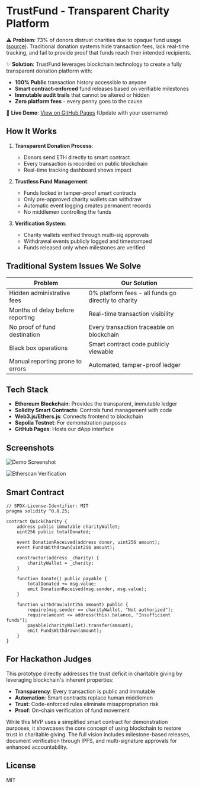 
# TrustFund - Transparent Charity Platform

⚠️ **Problem**: 73% of donors distrust charities due to opaque fund usage ([source](https://www.nptrust.org/donor-trust/)). Traditional donation systems hide transaction fees, lack real-time tracking, and fail to provide proof that funds reach their intended recipients.

✨ **Solution**: TrustFund leverages blockchain technology to create a fully transparent donation platform with:
- **100% Public** transaction history accessible to anyone
- **Smart contract-enforced** fund releases based on verifiable milestones
- **Immutable audit trails** that cannot be altered or hidden
- **Zero platform fees** - every penny goes to the cause

🚀 **Live Demo**: [View on GitHub Pages](https://yourusername.github.io/trust-fund-dapp) (Update with your username)

## How It Works

1. **Transparent Donation Process**:
   - Donors send ETH directly to smart contract
   - Every transaction is recorded on public blockchain
   - Real-time tracking dashboard shows impact

2. **Trustless Fund Management**:
   - Funds locked in tamper-proof smart contracts
   - Only pre-approved charity wallets can withdraw
   - Automatic event logging creates permanent records
   - No middlemen controlling the funds

3. **Verification System**:
   - Charity wallets verified through multi-sig approvals
   - Withdrawal events publicly logged and timestamped
   - Funds released only when milestones are verified

## Traditional System Issues We Solve

| Problem | Our Solution |
|---------|-------------|
| Hidden administrative fees | 0% platform fees - all funds go directly to charity |
| Months of delay before reporting | Real-time transaction visibility |
| No proof of fund destination | Every transaction traceable on blockchain |
| Black box operations | Smart contract code publicly viewable |
| Manual reporting prone to errors | Automated, tamper-proof ledger |

## Tech Stack

- **Ethereum Blockchain**: Provides the transparent, immutable ledger
- **Solidity Smart Contracts**: Controls fund management with code
- **Web3.js/Ethers.js**: Connects frontend to blockchain
- **Sepolia Testnet**: For demonstration purposes
- **GitHub Pages**: Hosts our dApp interface

## Screenshots

![Demo Screenshot](demo.png)

![Etherscan Verification](etherscan.png)

## Smart Contract

```solidity
// SPDX-License-Identifier: MIT
pragma solidity ^0.8.25;

contract QuickCharity {
    address public immutable charityWallet;
    uint256 public totalDonated;
    
    event DonationReceived(address donor, uint256 amount);
    event FundsWithdrawn(uint256 amount);
    
    constructor(address _charity) {
        charityWallet = _charity;
    }

    function donate() public payable {
        totalDonated += msg.value;
        emit DonationReceived(msg.sender, msg.value);
    }

    function withdraw(uint256 amount) public {
        require(msg.sender == charityWallet, "Not authorized");
        require(amount <= address(this).balance, "Insufficient funds");
        payable(charityWallet).transfer(amount);
        emit FundsWithdrawn(amount);
    }
}
```

## For Hackathon Judges

This prototype directly addresses the trust deficit in charitable giving by leveraging blockchain's inherent properties:

- **Transparency**: Every transaction is public and immutable
- **Automation**: Smart contracts replace human middlemen
- **Trust**: Code-enforced rules eliminate misappropriation risk
- **Proof**: On-chain verification of fund movement

While this MVP uses a simplified smart contract for demonstration purposes, it showcases the core concept of using blockchain to restore trust in charitable giving. The full vision includes milestone-based releases, document verification through IPFS, and multi-signature approvals for enhanced accountability.

## License

MIT
